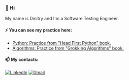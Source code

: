 ### 👋 Hi

My name is Dmitry and I'm a Software Testing Engineer.

#### ⚡ You can see my practice here:
- <a href="https://github.com/dmitrymashkalo/head_first_python" target="_blank">Python: Practice from "Head First Python" book.</a>
- <a href="https://github.com/dmitrymashkalo/grokking_algorithms" target="_blank">Algorithms: Practice from "Grokking Algorithms" book.</a>

#### 📫 My contacts:
<a href="https://www.linkedin.com/in/dmitrymashkalo/" target="_blank">![LinkedIn](https://img.shields.io/badge/linkedin-%230077B5.svg?style=for-the-badge&logo=linkedin&logoColor=white)</a>
<a href="mailto:dmitrymashkalo@gmail.com" target="_blank">![Gmail](https://img.shields.io/badge/Gmail-D14836?style=for-the-badge&logo=gmail&logoColor=white)</a>
